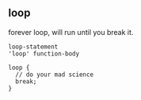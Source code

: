## loop

forever loop, will run until you break it.

```syntax
loop-statement
'loop' function-body
```


```plee
loop {
  // do your mad science
  break;
}
```

